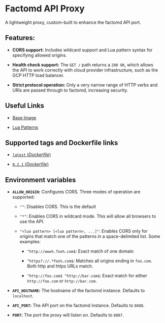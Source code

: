 # Factomd API Proxy

A lightweight proxy, custom-built to enhance the factomd API port.

## Features:

* **CORS support:** Includes wildcard support and Lua pattern syntax for specifying 
allowed origins.

* **Health check support:** The `GET /` path returns a `200 OK`, which allows the API to
work correctly with cloud provider infrastructure, such as the GCP HTTP load balancer.

* **Strict protocol operation:** Only a very narrow range of HTTP verbs and URIs are
passed through to factomd, increasing security.

## Useful Links
      
  * [Base Image](https://hub.docker.com/r/openresty/openresty/)
  
  * [Lua Patterns](https://www.lua.org/pil/20.2.html)

## Supported tags and Dockerfile links

* [`latest` (*Dockerfile*)](https://github.com/BedrockSolutions/factomd-api-proxy/blob/master/Dockerfile)
  
* [`0.2.1` (*Dockerfile*)](https://github.com/BedrockSolutions/factomd-api-proxy/blob/0.2.1/Dockerfile)

## Environment variables

* **`ALLOW_ORIGIN`:** Configures CORS. Three modes of operation are supported:

  * `""`: Disables CORS. This is the default
  
  * `"*"`: Enables CORS in wildcard mode. This will allow all browsers to use
  the API.
  
  * `"<lua pattern> [<lua pattern>, ...]"`: Enables CORS only for origins that match one
  of the patterns in a space-delimited list. Some examples:
  
    * `^http://www%.foo%.com$`: Exact match of one domain
    
    * `^https?://.*foo%.com$`: Matches all origins ending in `foo.com`. Both http
    and https URLs match.
    
    * `^http://foo.com$ ^http://bar.com$`: Exact match for either `http://foo.com`
    or `http://bar.com`.
    
* **`API_HOSTNAME`:** The hostname of the factomd instance. Defaults to `localhost`.

* **`API_PORT`:** The API port on the factomd instance. Defaults to `8088`.

* **`PORT`:** The port the proxy will listen on. Defaults to `8087`.
